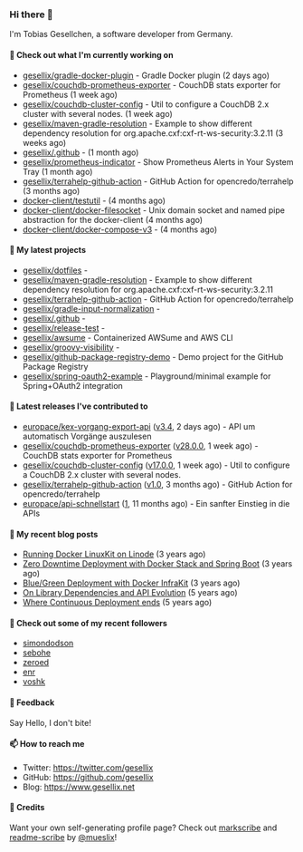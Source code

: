 ### Hi there 👋

I'm Tobias Gesellchen, a software developer from Germany.

#### 👷 Check out what I'm currently working on

- [gesellix/gradle-docker-plugin](https://github.com/gesellix/gradle-docker-plugin) - Gradle Docker plugin (2 days ago)
- [gesellix/couchdb-prometheus-exporter](https://github.com/gesellix/couchdb-prometheus-exporter) - CouchDB stats exporter for Prometheus (1 week ago)
- [gesellix/couchdb-cluster-config](https://github.com/gesellix/couchdb-cluster-config) - Util to configure a CouchDB 2.x cluster with several nodes. (1 week ago)
- [gesellix/maven-gradle-resolution](https://github.com/gesellix/maven-gradle-resolution) - Example to show different dependency resolution for org.apache.cxf:cxf-rt-ws-security:3.2.11 (3 weeks ago)
- [gesellix/.github](https://github.com/gesellix/.github) -  (1 month ago)
- [gesellix/prometheus-indicator](https://github.com/gesellix/prometheus-indicator) - Show Prometheus Alerts in Your System Tray (1 month ago)
- [gesellix/terrahelp-github-action](https://github.com/gesellix/terrahelp-github-action) - GitHub Action for opencredo/terrahelp (3 months ago)
- [docker-client/testutil](https://github.com/docker-client/testutil) -  (4 months ago)
- [docker-client/docker-filesocket](https://github.com/docker-client/docker-filesocket) - Unix domain socket and named pipe abstraction for the docker-client (4 months ago)
- [docker-client/docker-compose-v3](https://github.com/docker-client/docker-compose-v3) -  (4 months ago)

#### 🌱 My latest projects

- [gesellix/dotfiles](https://github.com/gesellix/dotfiles) - 
- [gesellix/maven-gradle-resolution](https://github.com/gesellix/maven-gradle-resolution) - Example to show different dependency resolution for org.apache.cxf:cxf-rt-ws-security:3.2.11
- [gesellix/terrahelp-github-action](https://github.com/gesellix/terrahelp-github-action) - GitHub Action for opencredo/terrahelp
- [gesellix/gradle-input-normalization](https://github.com/gesellix/gradle-input-normalization) - 
- [gesellix/.github](https://github.com/gesellix/.github) - 
- [gesellix/release-test](https://github.com/gesellix/release-test) - 
- [gesellix/awsume](https://github.com/gesellix/awsume) - Containerized AWSume and AWS CLI
- [gesellix/groovy-visibility](https://github.com/gesellix/groovy-visibility) - 
- [gesellix/github-package-registry-demo](https://github.com/gesellix/github-package-registry-demo) - Demo project for the GitHub Package Registry
- [gesellix/spring-oauth2-example](https://github.com/gesellix/spring-oauth2-example) - Playground/minimal example for Spring&#43;OAuth2 integration

#### 🔭 Latest releases I've contributed to

- [europace/kex-vorgang-export-api](https://github.com/europace/kex-vorgang-export-api) ([v3.4](https://github.com/europace/kex-vorgang-export-api/releases/tag/v3.4), 2 days ago) - API um automatisch Vorgänge auszulesen
- [gesellix/couchdb-prometheus-exporter](https://github.com/gesellix/couchdb-prometheus-exporter) ([v28.0.0](https://github.com/gesellix/couchdb-prometheus-exporter/releases/tag/v28.0.0), 1 week ago) - CouchDB stats exporter for Prometheus
- [gesellix/couchdb-cluster-config](https://github.com/gesellix/couchdb-cluster-config) ([v17.0.0](https://github.com/gesellix/couchdb-cluster-config/releases/tag/v17.0.0), 1 week ago) - Util to configure a CouchDB 2.x cluster with several nodes.
- [gesellix/terrahelp-github-action](https://github.com/gesellix/terrahelp-github-action) ([v1.0](https://github.com/gesellix/terrahelp-github-action/releases/tag/v1.0), 3 months ago) - GitHub Action for opencredo/terrahelp
- [europace/api-schnellstart](https://github.com/europace/api-schnellstart) ([1](https://github.com/europace/api-schnellstart/releases/tag/1), 11 months ago) - Ein sanfter Einstieg in die APIs

#### 📜 My recent blog posts

- [Running Docker LinuxKit on Linode](https://www.gesellix.net/post/running-docker-linuxkit-on-linode/) (3 years ago)
- [Zero Downtime Deployment with Docker Stack and Spring Boot](https://www.gesellix.net/post/zero-downtime-deployment-with-docker-stack-and-spring-boot/) (3 years ago)
- [Blue/Green Deployment with Docker InfraKit](https://www.gesellix.net/post/blue-green-deployment-with-docker-infrakit/) (3 years ago)
- [On Library Dependencies and API Evolution](https://www.gesellix.net/post/choosing-a-library/) (5 years ago)
- [Where Continuous Deployment ends](https://www.gesellix.net/post/where-continuous-deployment-ends/) (5 years ago)



#### 👯 Check out some of my recent followers

- [simondodson](https://github.com/simondodson)
- [sebohe](https://github.com/sebohe)
- [zeroed](https://github.com/zeroed)
- [enr](https://github.com/enr)
- [voshk](https://github.com/voshk)

#### 💬 Feedback

Say Hello, I don't bite!

#### 📫 How to reach me

- Twitter: https://twitter.com/gesellix
- GitHub: https://github.com/gesellix
- Blog: https://www.gesellix.net

#### 🙇 Credits

Want your own self-generating profile page? Check out [markscribe](https://github.com/muesli/markscribe)
and [readme-scribe](https://github.com/muesli/readme-scribe) by [@mueslix](https://twitter.com/mueslix)!
